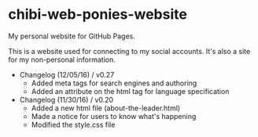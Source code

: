 # chibi-web-ponies-website
My personal website for GitHub Pages.

This is a website used for connecting to my social accounts. It's also a site for my non-personal information.

* Changelog (12/05/16) / v0.27
  * Added meta tags for search engines and authoring
  * Added an attribute on the html tag for language specification
* Changelog (11/30/16) / v0.20
  * Added a new html file (about-the-leader.html)
  * Made a notice for users to know what's happening
  * Modified the style.css file
